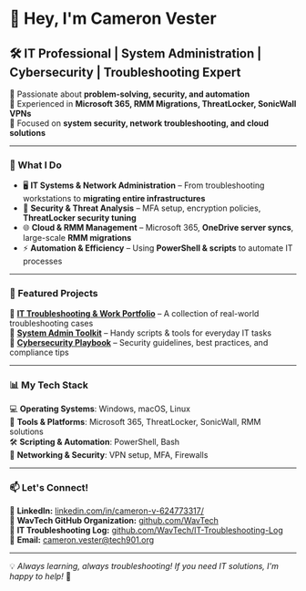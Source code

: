 # 👋 Hey, I'm Cameron Vester  
## 🛠️ IT Professional | System Administration | Cybersecurity | Troubleshooting Expert  

🔹 Passionate about **problem-solving, security, and automation**  
🔹 Experienced in **Microsoft 365, RMM Migrations, ThreatLocker, SonicWall VPNs**  
🔹 Focused on **system security, network troubleshooting, and cloud solutions**  

---

### **🚀 What I Do**
- 🖥️ **IT Systems & Network Administration** – From troubleshooting workstations to **migrating entire infrastructures**  
- 🔐 **Security & Threat Analysis** – MFA setup, encryption policies, **ThreatLocker security tuning**  
- 🌐 **Cloud & RMM Management** – Microsoft 365, **OneDrive server syncs**, large-scale **RMM migrations**  
- ⚡ **Automation & Efficiency** – Using **PowerShell & scripts** to automate IT processes  

---

### **📂 Featured Projects**
📌 **[IT Troubleshooting & Work Portfolio](https://github.com/WavTech/IT-Troubleshooting-Log)** – A collection of real-world troubleshooting cases  
📌 **[System Admin Toolkit](https://github.com/WavTech/System-Admin-Toolkit)** – Handy scripts & tools for everyday IT tasks  
📌 **[Cybersecurity Playbook](https://github.com/WavTech/Cybersecurity-Playbook)** – Security guidelines, best practices, and compliance tips  

---

### **📊 My Tech Stack**
💻 **Operating Systems**: Windows, macOS, Linux  
🔧 **Tools & Platforms**: Microsoft 365, ThreatLocker, SonicWall, RMM solutions  
🛠 **Scripting & Automation**: PowerShell, Bash  
📡 **Networking & Security**: VPN setup, MFA, Firewalls  

---

### **📫 Let's Connect!**
💼 **LinkedIn:** [linkedin.com/in/cameron-v-624773317/](https://www.linkedin.com/in/cameron-v-624773317/)    
🚀 **WavTech GitHub Organization:** [github.com/WavTech](https://github.com/WavTech)  
📂 **IT Troubleshooting Log:** [github.com/WavTech/IT-Troubleshooting-Log](https://github.com/WavTech/IT-Troubleshooting-Log)  
📧 **Email:** cameron.vester@tech901.org

---

💡 *Always learning, always troubleshooting! If you need IT solutions, I'm happy to help!* 🚀  
